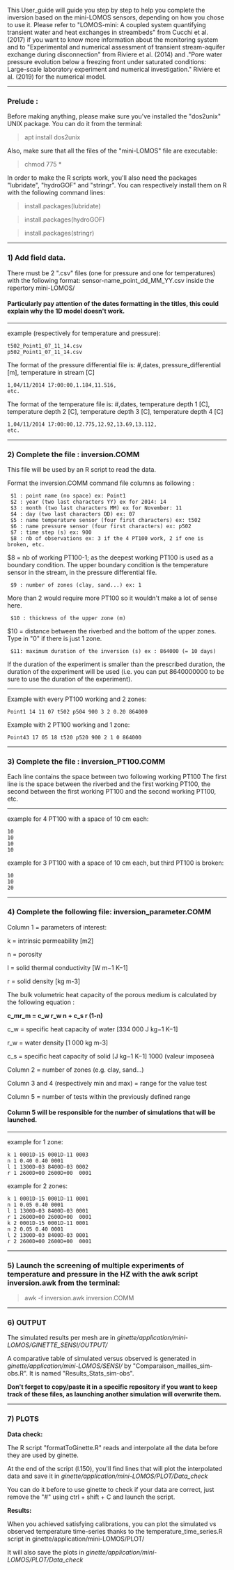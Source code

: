 This User_guide will guide you step by step to help you complete the inversion based on the mini-LOMOS sensors, depending on how you chose to use it. 
Please refer to "LOMOS-mini: A coupled system quantifying transient water and heat exchanges in streambeds" from Cucchi et al. (2017) if you want to know more information about the monitoring system and to  "Experimental and numerical assessment of transient stream-aquifer exchange during disconnection" from Riviere et al. (2014) and ."Pore water pressure evolution below a freezing front under saturated conditions: Large-scale laboratory experiment and numerical investigation." Rivière et al. (2019) for the numerical model.
_____________________________________________________________________________________________________________________________

### Prelude :

Before making anything, please make sure you've installed the "dos2unix" UNIX package. You can do it from the terminal:
> apt install dos2unix

Also, make sure that all the files of the "mini-LOMOS" file are executable:
> chmod 775 *

In order to make the R scripts work, you'll also need the packages "lubridate", "hydroGOF" and "stringr".
You can respectively install them on R with the following command lines:
> install.packages(lubridate)

> install.packages(hydroGOF)

> install.packages(stringr)
_____________________________________________________________________________________________________________________________
### 1) Add field data.

There must be 2 ".csv" files (one for pressure and one for temperatures) with the following format: sensor-name_point_dd_MM_YY.csv inside the repertory mini-LOMOS/
 
#### Particularly pay attention of the dates formatting in the titles, this could explain why the 1D model doesn't work.
-------------------------------------
example (respectively for temperature and pressure):
```
t502_Point1_07_11_14.csv
p502_Point1_07_11_14.csv
```
The format of the pressure differential file is:
#,dates, pressure_differential [m], temperature in stream [C]
```
1,04/11/2014 17:00:00,1.184,11.516,
etc.
```
The format of the temperature file is:
#,dates, temperature depth 1 [C], temperature depth 2 [C], temperature depth 3 [C], temperature depth 4 [C]
```
1,04/11/2014 17:00:00,12.775,12.92,13.69,13.112,
etc.
```
_____________________________________________________________________________________________________________________________
### 2) Complete the file : inversion.COMM
This file will be used by an R script to read the data.

Format the inversion.COMM command file columns as following :
```
 $1 : point name (no space) ex: Point1
 $2 : year (two last characters YY) ex for 2014: 14 
 $3 : month (two last characters MM) ex for November: 11 
 $4 : day (two last characters DD) ex: 07 
 $5 : name temperature sensor (four first characters) ex: t502
 $6 : name pressure sensor (four first characters) ex: p502
 $7 : time step (s) ex: 900
 $8 : nb of observations ex: 3 if the 4 PT100 work, 2 if one is broken, etc.
``` 
$8 = nb of working PT100-1; as the deepest working PT100 is used as a boundary condition. 
The upper boundary condition is the temperature sensor in the stream, in the pressure differential file.
```
 $9 : number of zones (clay, sand...) ex: 1
```
More than 2 would require more PT100 so it wouldn't make a lot of sense here.
```
 $10 : thickness of the upper zone (m)
```
$10 = distance between the riverbed and the bottom of the upper zones. Type in "0" if there is just 1 zone.
```
 $11: maximum duration of the inversion (s) ex : 864000 (= 10 days)
```
If the duration of the experiment is smaller than the prescribed duration, the duration of the experiment will be used (i.e. you can put 8640000000 to be sure to use the duration of the experiment).

------------------------------------
Example with every PT100 working and 2 zones:
```
Point1 14 11 07 t502 p504 900 3 2 0.20 864000
```
Example with 2 PT100 working and 1 zone:
```
Point43 17 05 18 t520 p520 900 2 1 0 864000
```
_____________________________________________________________________________________________________________________________
### 3) Complete the file : inversion_PT100.COMM

Each line contains the space between two following working PT100
The first line is the space between the riverbed and the first working PT100, the second between the first working PT100 and the second working PT100, etc.

------------------------------------
example for 4 PT100 with a space of 10 cm each:
```
10
10
10
10
```
example for 3 PT100 with a space of 10 cm each, but third PT100 is broken:
```
10
10
20
```
_____________________________________________________________________________________________________________________________
### 4) Complete the following file: inversion_parameter.COMM

Column 1 = parameters of interest:

k = intrinsic permeability [m2]

n = porosity 

l = solid thermal conductivity [W m−1 K−1]

r = solid density [kg m-3]

The bulk volumetric heat capacity of the porous medium is calculated  by the following equation :

**c_mr_m = c_w r_w n + c_s r (1-n)**

c_w = specific heat capacity of water [334 000 J kg−1 K−1]

r_w = water density [1 000 kg m-3] 

c_s = specific heat capacity of solid [J kg−1 K−1] 1000 (valeur imposeeà

Column 2 = number of zones (e.g. clay, sand...)

Column 3 and 4 (respectively min and max) = range for the value test

Column 5 = number of tests within the previously defined range

#### Column 5 will be responsible for the number of simulations that will be launched.

-----------------------------------
example for 1 zone:
```
k 1 0001D-15 0001D-11 0003
n 1 0.40 0.40 0001
l 1 1300D-03 8400D-03 0002
r 1 2600D+00 2600D+00  0001
```
example for 2 zones:
```
k 1 0001D-15 0001D-11 0001
n 1 0.05 0.40 0001
l 1 1300D-03 8400D-03 0001
r 1 2600D+00 2600D+00  0001
k 2 0001D-15 0001D-11 0001
n 2 0.05 0.40 0001
l 2 1300D-03 8400D-03 0001
r 2 2600D+00 2600D+00  0001
```


__________________________________________________________________________________________________________________________
### 5) Launch the screening of multiple experiments of temperature and pressure in the HZ with the awk script inversion.awk from the terminal:
> awk -f inversion.awk inversion.COMM
_____________________________________________________________________________________________________________________________
### 6) OUTPUT
The simulated results per mesh are in _ginette/application/mini-LOMOS/GINETTE_SENSI/OUTPUT/_

A comparative table of simulated versus observed is generated in _ginette/application/mini-LOMOS/SENSI/_ by "Comparaison_mailles_sim-obs.R". It is named "Results_Stats_sim-obs".

**Don't forget to copy/paste it in a specific repository if you want to keep track of these files, as launching another simulation will overwrite them.**
_____________________________________________________________________________________________________________________________
### 7) PLOTS
**Data check:**

The R script "formatToGinette.R" reads and interpolate all the data before they are used by ginette. 

At the end of the script (l.150), you'll find lines that will plot the interpolated data and save it in _ginette/application/mini-LOMOS/PLOT/Data_check_

You can do it before to use ginette to check if your data are correct, just remove the "#" using ctrl + shift + C and launch the script.

**Results:**

When you achieved satisfying calibrations, you can plot the simulated vs observed temperature time-series thanks to the temperature_time_series.R script in ginette/application/mini-LOMOS/PLOT/

It will also save the plots in _ginette/application/mini-LOMOS/PLOT/Data_check_

